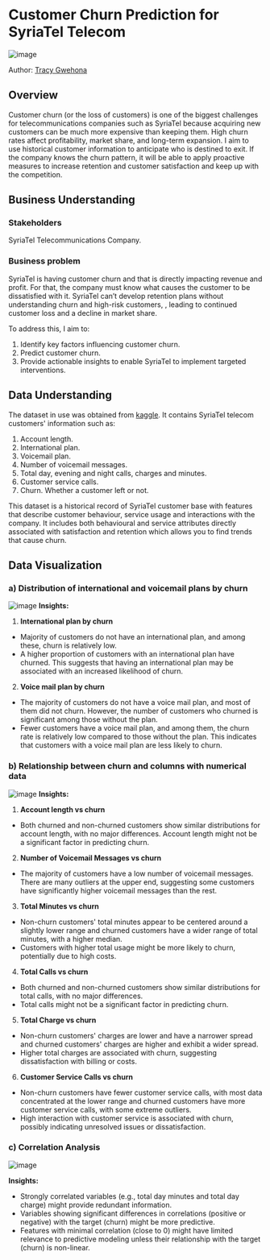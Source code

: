 # Customer Churn Prediction for SyriaTel Telecom

![image](https://github.com/user-attachments/assets/7473cc3f-e6a7-45e5-ae96-c431e7412ff9)

Author: [Tracy Gwehona](tracy.gwehona@gmail.com)

## Overview
Customer churn (or the loss of customers) is one of the biggest challenges for telecommunications companies such as SyriaTel because acquiring new customers can be much more expensive than keeping them. High churn rates affect profitability, market share, and long-term expansion. I aim to use  historical customer information to anticipate who is destined to exit. If the company knows the churn pattern, it will be able to apply proactive measures to increase retention and customer satisfaction and keep up with the competition.

## Business Understanding
### Stakeholders
SyriaTel Telecommunications Company.

### Business problem
SyriaTel is having customer churn and that is directly impacting revenue and profit. For that, the company must know what causes the customer to be dissatisfied with it. SyriaTel can’t develop retention plans without understanding churn and high-risk customers, , leading to continued customer loss and a decline in market share.

To address this, I aim to:
1. Identify key factors influencing customer churn.
2. Predict customer churn.
3. Provide actionable insights to enable SyriaTel to implement targeted interventions.

## Data Understanding
The dataset in use was obtained from [kaggle](https://www.kaggle.com/datasets/becksddf/churn-in-telecoms-dataset?resource=download). It contains SyriaTel telecom customers' information such as:
1. Account length.
2. International plan.
3. Voicemail plan.
4. Number of voicemail messages.
5. Total day, evening and night calls, charges and minutes.
6. Customer service calls.
7. Churn. Whether a customer left or not.

This dataset  is a historical record of SyriaTel customer base with features that describe customer behaviour, service usage and interactions with the company.
It includes both behavioural and service attributes directly associated with satisfaction and retention which allows you to find trends that cause churn.

## Data Visualization
### a) Distribution of international and voicemail plans by churn
![image](https://github.com/user-attachments/assets/2f4493a3-9886-41ce-9335-a39c85f70920)
**Insights:**
1. **International plan by churn**
- Majority of customers do not have an international plan, and among these, churn is relatively low. 
- A higher proportion of customers with an international plan have churned. This suggests that having an international plan may be associated with an increased likelihood of churn.
2. **Voice mail plan by churn**
- The majority of customers do not have a voice mail plan, and most of them did not churn. However, the number of customers who churned is significant among those without the plan.
- Fewer customers have a voice mail plan, and among them, the churn rate is relatively low compared to those without the plan. This indicates that customers with a voice mail plan are less likely to churn.
### b) Relationship between churn and columns with numerical data
![image](https://github.com/user-attachments/assets/25b82bcb-8353-402c-a064-687c1bcbb8f5)
**Insights:**
1. **Account length vs churn**
- Both churned and non-churned customers show similar distributions for account length, with no major differences. Account length might not be a significant factor in predicting churn.
2. **Number of Voicemail Messages vs churn**
- The majority of customers have a low number of voicemail messages. There are many outliers at the upper end, suggesting some customers have significantly higher voicemail messages than the rest.
3. **Total Minutes vs churn**
- Non-churn customers' total minutes appear to be centered around a slightly lower range and churned customers have a wider range of total minutes, with a higher median.
- Customers with higher total usage might be more likely to churn, potentially due to high costs.
4. **Total Calls vs churn**
- Both churned and non-churned customers show similar distributions for total calls, with no major differences.
- Total calls might not be a significant factor in predicting churn.
5. **Total Charge vs churn**
- Non-churn customers' charges are lower and have a narrower spread and churned customers' charges are higher and exhibit a wider spread.
- Higher total charges are associated with churn, suggesting dissatisfaction with billing or costs.
6. **Customer Service Calls vs churn**
- Non-churn customers have fewer customer service calls, with most data concentrated at the lower range and churned customers have more customer service calls, with some extreme outliers.
- High interaction with customer service is associated with churn, possibly indicating unresolved issues or dissatisfaction.
### c) Correlation Analysis
![image](https://github.com/user-attachments/assets/ac07a5b9-2b76-482c-a249-078324c623c4)

**Insights:**
- Strongly correlated variables (e.g., total day minutes and total day charge) might provide redundant information.
- Variables showing significant differences in correlations (positive or negative) with the target (churn) might be more predictive.
- Features with minimal correlation (close to 0) might have limited relevance to predictive modeling unless their relationship with the target (churn) is non-linear.



